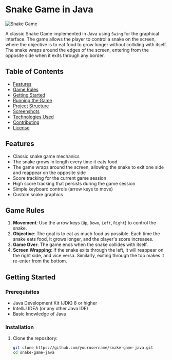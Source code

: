 # Snake Game in Java

![Snake Game](path_to_your_game_screenshot.png)

A classic Snake Game implemented in Java using `Swing` for the graphical interface. The game allows the player to control a snake on the screen, where the objective is to eat food to grow longer without colliding with itself. The snake wraps around the edges of the screen, entering from the opposite side when it exits through any border.

## Table of Contents
- [Features](#features)
- [Game Rules](#game-rules)
- [Getting Started](#getting-started)
- [Running the Game](#running-the-game)
- [Project Structure](#project-structure)
- [Screenshots](#screenshots)
- [Technologies Used](#technologies-used)
- [Contributing](#contributing)
- [License](#license)

## Features
- Classic snake game mechanics
- The snake grows in length every time it eats food
- The game wraps around the screen, allowing the snake to exit one side and reappear on the opposite side
- Score tracking for the current game session
- High score tracking that persists during the game session
- Simple keyboard controls (arrow keys to move)
- Custom snake graphics

## Game Rules
1. **Movement**: Use the arrow keys (`Up`, `Down`, `Left`, `Right`) to control the snake.
2. **Objective**: The goal is to eat as much food as possible. Each time the snake eats food, it grows longer, and the player's score increases.
3. **Game Over**: The game ends when the snake collides with itself.
4. **Screen Wrapping**: If the snake exits through the left, it will reappear on the right side, and vice versa. Similarly, exiting through the top makes it re-enter from the bottom.

## Getting Started

### Prerequisites
- Java Development Kit (JDK) 8 or higher
- IntelliJ IDEA (or any other Java IDE)
- Basic knowledge of Java

### Installation

1. Clone the repository:
   ```bash
   git clone https://github.com/yourusername/snake-game-java.git
   cd snake-game-java
